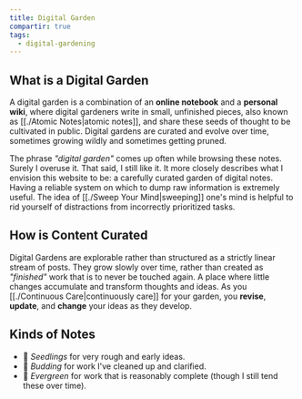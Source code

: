 ```yaml
---
title: Digital Garden
compartir: true
tags:
  - digital-gardening
---
```


## What is a Digital Garden

A digital garden is a combination of an **online notebook** and a **personal wiki**, where digital gardeners write in small, unfinished pieces, also known as [[./Atomic Notes|atomic notes]], and share these seeds of thought to be cultivated in public. Digital gardens are curated and evolve over time, sometimes growing wildly and sometimes getting pruned.

The phrase _"digital garden"_ comes up often while browsing these notes. Surely I overuse it. That said, I still like it. It more closely describes what I envision this website to be: a carefully curated garden of digital notes. Having a reliable system on which to dump raw information is extremely useful. The idea of [[./Sweep Your Mind|sweeping]] one's mind is helpful to rid yourself of distractions from incorrectly prioritized tasks.

## How is Content Curated

Digital Gardens are explorable rather than structured as a strictly linear stream of posts. They grow slowly over time, rather than created as _"finished"_ work that is to never be touched again. A place where little changes accumulate and transform thoughts and ideas. As you [[./Continuous Care|continuously care]] for your garden, you **revise**, **update**, and **change** your ideas as they develop.

## Kinds of Notes

- 🌱 *Seedlings* for very rough and early ideas.
- 🌿 *Budding* for work I've cleaned up and clarified.
- 🌳 *Evergreen* for work that is reasonably complete (though I still tend these over time).
